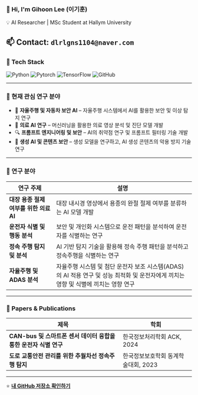 ### 👋 Hi, I'm Gihoon Lee (이기훈)
💡 AI Researcher | MSc Student at Hallym University  

📫 **Contact:** `dlrlgns1104@naver.com`
---

### 🚀 Tech Stack
![Python](https://img.shields.io/badge/Python-3776AB?style=for-the-badge&logo=python&logoColor=white)
![Pytorch](https://img.shields.io/badge/PyTorch-EE4C2C?style=for-the-badge&logo=pytorch&logoColor=white)
![TensorFlow](https://img.shields.io/badge/TensorFlow-FF6F00?style=for-the-badge&logo=tensorflow&logoColor=white)
![GitHub](https://img.shields.io/badge/GitHub-181717?style=for-the-badge&logo=github&logoColor=white)

---

### 🔬 현재 관심 연구 분야  
- 🚗 **자율주행 및 자동차 보안 AI** – 자율주행 시스템에서 AI를 활용한 보안 및 이상 탐지 연구  
- 🏥 **의료 AI 연구** – 머신러닝을 활용한 의료 영상 분석 및 진단 모델 개발  
- 🔍 **프롬프트 엔지니어링 및 보안** – AI의 취약점 연구 및 프롬프트 필터링 기술 개발  
- 🎨 **생성 AI 및 콘텐츠 보안** – 생성 모델을 연구하고, AI 생성 콘텐츠의 악용 방지 기술 연구  

---

### 🔬 연구 분야  

| 연구 주제 | 설명 |
|--------------|-------------|
| **대장 용종 절제 여부를 위한 의료 AI** | 대장 내시경 영상에서 용종의 완절 절제 여부를 분류하는 AI 모델 개발 |
| **운전자 식별 및 행동 분석** | 보안 및 개인화 시스템으로 운전 패턴을 분석하여 운전자를 식별하는 연구 |
| **정속 주행 탐지 및 분석** | AI 기반 탐지 기술을 활용해 정속 주행 패턴을 분석하고 정속주행을 식별하는 연구 |
| **자율주행 및 ADAS 분석** | 자율주행 시스템 및 첨단 운전자 보조 시스템(ADAS)의 AI 적용 연구 및 성능 최적화 및 운전자에게 끼치는 영향 및 식별에 끼치는 영향 연구 |

---

### 📄 Papers & Publications  

| 제목 | 학회 |
|--------------|-------------|
| **CAN-bus 및 스마트폰 센서 데이터 융합을 통한 운전자 식별 연구** | 한국정보처리학회 ACK, 2024 |
| **도로 교통안전 관리를 위한 추월차선 정속주행 탐지** | 한국정보보호학회 동계학술대회, 2023 |

---

⭐ **[내 GitHub 저장소 확인하기](https://github.com/dlrlgns1104?tab=repositories)**  

